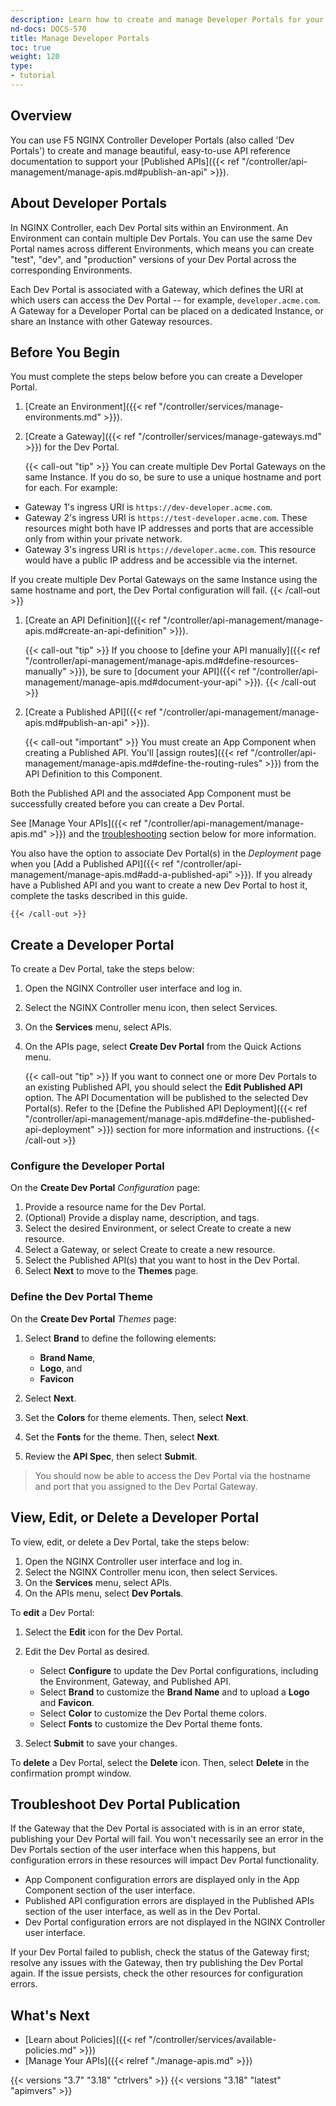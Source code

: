 ```yaml
---
description: Learn how to create and manage Developer Portals for your API documentation.
nd-docs: DOCS-570
title: Manage Developer Portals
toc: true
weight: 120
type:
- tutorial
---
```


## Overview

You can use F5 NGINX Controller Developer Portals (also called 'Dev Portals') to create and manage beautiful, easy-to-use API reference documentation to support your [Published APIs]({{< ref "/controller/api-management/manage-apis.md#publish-an-api" >}}).

## About Developer Portals

In NGINX Controller, each Dev Portal sits within an Environment. An Environment can contain multiple Dev Portals. You can use the same Dev Portal names across different Environments, which means you can create "test", "dev", and "production" versions of your Dev Portal across the corresponding Environments.

Each Dev Portal is associated with a Gateway, which defines the URI at which users can access the Dev Portal -- for example, `developer.acme.com`. A Gateway for a Developer Portal can be placed on a dedicated Instance, or share an Instance with other Gateway resources.

## Before You Begin

You must complete the steps below before you can create a Developer Portal.

1. [Create an Environment]({{< ref "/controller/services/manage-environments.md" >}}).
1. [Create a Gateway]({{< ref "/controller/services/manage-gateways.md" >}}) for the Dev Portal.

    {{< call-out "tip" >}}
You can create multiple Dev Portal Gateways on the same Instance. If you do so, be sure to use a unique hostname and port for each. For example:

- Gateway 1's ingress URI is `https://dev-developer.acme.com`.
- Gateway 2's ingress URI is `https://test-developer.acme.com`. These resources might both have IP addresses and ports that are accessible only from within your private network.
- Gateway 3's ingress URI is `https://developer.acme.com`. This resource would have a public IP address and be accessible via the internet.

If you create multiple Dev Portal Gateways on the same Instance using the same hostname and port, the Dev Portal configuration will fail.
    {{< /call-out >}}

1. [Create an API Definition]({{< ref "/controller/api-management/manage-apis.md#create-an-api-definition" >}}).

    {{< call-out "tip" >}}
If you choose to [define your API manually]({{< ref "/controller/api-management/manage-apis.md#define-resources-manually" >}}), be sure to [document your API]({{< ref "/controller/api-management/manage-apis.md#document-your-api" >}}).
    {{< /call-out >}}

1. [Create a Published API]({{< ref "/controller/api-management/manage-apis.md#publish-an-api" >}}).

    {{< call-out "important" >}}
You must create an App Component when creating a Published API. You'll [assign routes]({{< ref "/controller/api-management/manage-apis.md#define-the-routing-rules" >}}) from the API Definition to this Component.

Both the Published API and the associated App Component must be successfully created before you can create a Dev Portal.

See [Manage Your APIs]({{< ref "/controller/api-management/manage-apis.md" >}}) and the [troubleshooting](#troubleshoot-dev-portal-publication) section below for more information.

You also have the option to associate Dev Portal(s) in the *Deployment* page when you [Add a Published API]({{< ref "/controller/api-management/manage-apis.md#add-a-published-api" >}}). If you already have a Published API and you want to create a new Dev Portal to host it, complete the tasks described in this guide.

    {{< /call-out >}}

## Create a Developer Portal

To create a Dev Portal, take the steps below:

1. Open the NGINX Controller user interface and log in.
2. Select the NGINX Controller menu icon, then select Services.
3. On the **Services** menu, select APIs.
4. On the APIs page, select **Create Dev Portal** from the Quick Actions menu.

    {{< call-out "tip" >}}
If you want to connect one or more Dev Portals to an existing Published API, you should select the **Edit Published API** option. The API Documentation will be published to the selected Dev Portal(s). Refer to the [Define the Published API Deployment]({{< ref "/controller/api-management/manage-apis.md#define-the-published-api-deployment" >}}) section for more information and instructions.
    {{< /call-out >}}

### Configure the Developer Portal

On the **Create Dev Portal** *Configuration* page:

1. Provide a resource name for the Dev Portal.
2. (Optional) Provide a display name, description, and tags.
3. Select the desired Environment, or select Create to create a new resource.
4. Select a Gateway, or select Create to create a new resource.
5. Select the Published API(s) that you want to host in the Dev Portal.
6. Select **Next** to move to the **Themes** page.

### Define the Dev Portal Theme

On the **Create Dev Portal** *Themes* page:

1. Select **Brand** to define the following elements:

    - **Brand Name**,
    - **Logo**, and
    - **Favicon**

2. Select **Next**.
3. Set the **Colors** for theme elements. Then, select **Next**.
4. Set the **Fonts** for the theme. Then, select **Next**.
5. Review the **API Spec**, then select **Submit**.

> You should now be able to access the Dev Portal via the hostname and port that you assigned to the Dev Portal Gateway.

## View, Edit, or Delete a Developer Portal

To view, edit, or delete a Dev Portal, take the steps below:

1. Open the NGINX Controller user interface and log in.
2. Select the NGINX Controller menu icon, then select Services.
3. On the **Services** menu, select APIs.
4. On the APIs menu, select **Dev Portals**.

To **edit** a Dev Portal:

1. Select the **Edit** icon for the Dev Portal.
2. Edit the Dev Portal as desired.

   - Select **Configure** to update the Dev Portal configurations, including the Environment, Gateway, and Published API.
   - Select **Brand** to customize the **Brand Name** and to upload a **Logo** and **Favicon**.
   - Select **Color** to customize the Dev Portal theme colors.
   - Select **Fonts** to customize the Dev Portal theme fonts.

3. Select **Submit** to save your changes.

To **delete** a Dev Portal, select the **Delete** icon. Then, select **Delete** in the confirmation prompt window.

## Troubleshoot Dev Portal Publication

If the Gateway that the Dev Portal is associated with is in an error state, publishing your Dev Portal will fail. You won't necessarily see an error in the Dev Portals section of the user interface when this happens, but configuration errors in these resources will impact Dev Portal functionality.

- App Component configuration errors are displayed only in the App Component section of the user interface.
- Published API configuration errors are displayed in the Published APIs section of the user interface, as well as in the Dev Portal.
- Dev Portal configuration errors are not displayed in the NGINX Controller user interface.

If your Dev Portal failed to publish, check the status of the Gateway first; resolve any issues with the Gateway, then try publishing the Dev Portal again.
If the issue persists, check the other resources for configuration errors.

## What's Next

- [Learn about Policies]({{< ref "/controller/services/available-policies.md" >}})
- [Manage Your APIs]({{< relref "./manage-apis.md" >}})

{{< versions "3.7" "3.18" "ctrlvers" >}}
{{< versions "3.18" "latest" "apimvers" >}}
